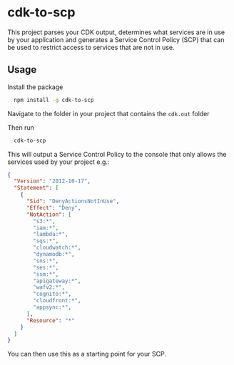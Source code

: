 # cdk-to-scp

This project parses your CDK output, determines what services are in use by your application and generates a Service Control Policy (SCP) that can be used to restrict access to services that are not in use.

## Usage

Install the package

```bash
  npm install -g cdk-to-scp
```

Navigate to the folder in your project that contains the `cdk.out` folder

Then run

```bash
  cdk-to-scp
```

This will output a Service Control Policy to the console that only allows the services used by your project e.g.:

```json
{
  "Version": "2012-10-17",
  "Statement": [
    {
      "Sid": "DenyActionsNotInUse",
      "Effect": "Deny",
      "NotAction": [
        "s3:*",
        "iam:*",
        "lambda:*",
        "sqs:*",
        "cloudwatch:*",
        "dynamodb:*",
        "sns:*",
        "ses:*",
        "ssm:*",
        "apigateway:*",
        "wafv2:*",
        "cognito:*",
        "cloudfront:*",
        "appsync:*",
      ],
      "Resource": "*"
    }
  ]
}

```

You can then use this as a starting point for your SCP.

